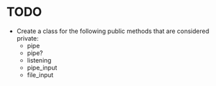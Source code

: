 TODO
====

* Create a class for the following public methods that are considered private:
	* pipe
	* pipe?
	* listening
	* pipe_input
	* file_input
